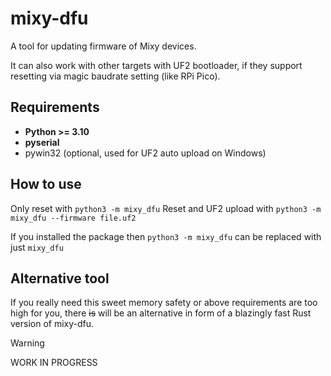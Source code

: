 # mixy-dfu
A tool for updating firmware of Mixy devices.

It can also work with other targets with UF2 bootloader, 
if they support resetting via magic baudrate setting (like RPi Pico).

## Requirements

- **Python >= 3.10**
- **pyserial**
- pywin32 (optional, used for UF2 auto upload on Windows)

## How to use

Only reset with `python3 -m mixy_dfu`
Reset and UF2 upload with `python3 -m mixy_dfu --firmware file.uf2`

If you installed the package then `python3 -m mixy_dfu` can be replaced with just `mixy_dfu`


## Alternative tool

If you really need this sweet memory safety or above requirements are too high for you,
there ~~is~~ will be an alternative in form of a blazingly fast Rust version of mixy-dfu.

> [!WARNING]
> WORK IN PROGRESS